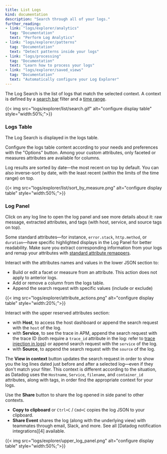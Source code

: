 ```yaml
---
title: List Logs
kind: documentation
description: "Search through all of your logs."
further_reading:
- link: "logs/explorer/analytics"
  tag: "Documentation"
  text: "Perform Log Analytics"
- link: "logs/explorer/patterns"
  tag: "Documentation"
  text: "Detect patterns inside your logs"
- link: "logs/processing"
  tag: "Documentation"
  text: "Learn how to process your logs"
- link: "logs/explorer/saved_views"
  tag: "Documentation"
  text: "Automatically configure your Log Explorer"
---
```



The Log Search is the list of logs that match the selected context. A context is defined by a [search bar][1] filter and a [time range](#time-range).

{{< img src="logs/explorer/list/search.gif" alt="configure display table"  style="width:50%;">}}

### Logs Table

The Log Search is displayed in the logs table.

Configure the logs table content according to your needs and preferences with the "Options" button. Among your custom attributes, only faceted or measures attributes are available for columns.

Log results are sorted by date—the most recent on top by default. You can also inverse-sort by date, with the least recent (within the limits of the time range) on top.

{{< img src="logs/explorer/list/sort_by_measure.png" alt="configure display table"  style="width:50%;">}}

### Log Panel

Click on any log line to open the log panel and see more details about it: raw message, extracted attributes, and tags (with host, service, and source tags on top).

Some standard attributes—for instance, `error.stack`, `http.method`, or `duration`—have specific highlighted displays in the Log Panel for better readability. Make sure you extract corresponding information from your logs and remap your attributes with [standard attribute remappers][2].

Interact with the attributes names and values in the lower JSON section to:

- Build or edit a facet or measure from an attribute. This action does not apply to anterior logs.
- Add or remove a column from the logs table.
- Append the search request with specific values (include or exclude)

{{< img src="logs/explorer/attribute_actions.png" alt="configure display table"  style="width:20%;">}}

Interact with the upper reserved attributes section:

- with **Host**, to access the host dashboard or append the search request with the `host` of the log.
- with **Service**, to see the trace in APM, append the search request with the trace ID (both require a `trace_id` attribute in the log: refer to [trace injection in logs][3]) or append search request with the `service` of the log.
- with **Source**, to append the search request with the `source` of the log.

The **View in context** button updates the search request in order to show you the log lines dated just before and after a selected log—even if they don't match your filter. This context is different according to the situation, as Datadog uses the `Hostname`, `Service`, `filename`, and `container_id` attributes, along with tags, in order find the appropriate context for your logs.

Use the **Share** button to share the log opened in side panel to other contexts.

- **Copy to clipboard** or `Ctrl+C` / `Cmd+C` copies the log JSON to your clipboard.
- **Share Event** shares the log (along with the underlying view) with teammates through email, Slack, and more. See all [Datadog notification integrations][4] available.

{{< img src="logs/explorer/upper_log_panel.png" alt="configure display table"  style="width:50%;">}}


[1]: /logs/explorer/search
[2]: /logs/processing/attributes_naming_convention
[3]: /tracing/connect_logs_and_traces
